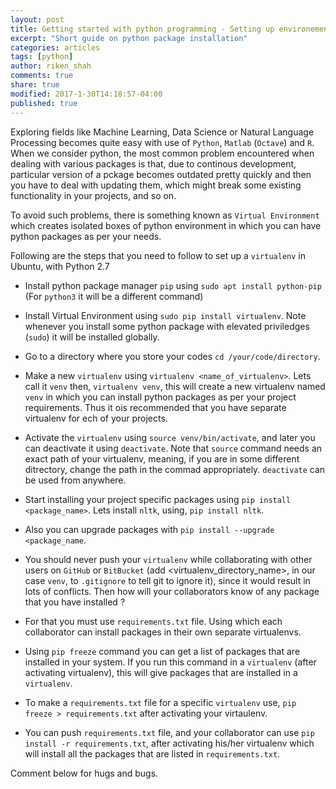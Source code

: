 ```yaml
---
layout: post
title: Getting started with python programming - Setting up environement
excerpt: "Short guide on python package installation"
categories: articles
tags: [python]
author: riken_shah
comments: true
share: true
modified: 2017-1-30T14:18:57-04:00
published: true
---
```


Exploring fields like Machine Learning, Data Science or Natural Language Processing becomes quite easy with use of `Python`, `Matlab` (`Octave`) and `R`.
When we consider python, the most common problem encountered when dealing with various packages is that, due to continous development, particular version of a pckage becomes outdated pretty quickly and then you have to deal with updating them, which might break some existing functionality in your projects, and so on. 

To avoid such problems, there is something known as `Virtual Environment` which creates isolated boxes of python environment in which you can have python packages as per your needs. 

Following are the steps that you need to follow to set up a `virtualenv` in Ubuntu, with Python 2.7 

- Install python package manager `pip` using `sudo apt install python-pip` (For `python3` it will be a different command)

- Install Virtual Environment using `sudo pip install virtualenv`. Note whenever you install some python package with elevated priviledges (`sudo`) it will be installed globally.

- Go to a directory where you store your codes `cd /your/code/directory`.

- Make a new `virtualenv` using `virtualenv <name_of_virtualenv>`. Lets call it `venv` then, `virtualenv venv`, this will create a new virtualenv named `venv` in which you can install python packages as per your project requirements. Thus it ois recommended that you have separate virtualenv for ech of your projects.

- Activate the `virtualenv` using `source venv/bin/activate`, and later you can deactivate it using `deactivate`. Note that `source` command needs an exact path of your virtualenv, meaning, if you are in some different ditrectory, change the path in the commad appropriately. `deactivate` can be used from anywhere.

- Start installing your project specific packages using `pip install <package_name>`. Lets install `nltk`, using, `pip install nltk`.

- Also you can upgrade packages with `pip install --upgrade <package_name`.

- You should never push your `virtualenv` while collaborating with other users on `GitHub` or `BitBucket` (add <virtualenv_directory_name>, in our case `venv`, to `.gitignore` to tell git to ignore it), since it would result in lots of conflicts. Then how will your collaborators know of any package that you have installed ? 

- For that you must use `requirements.txt` file. Using which each collaborator can install packages in their own separate virtualenvs.

- Using `pip freeze` command you can get a list of packages that are installed in your system. If you run this command in a `virtualenv` (after activating virtualenv), this will give packages that are installed in a `virtualenv`.

- To make a `requirements.txt` file for a specific `virtualenv` use, `pip freeze > requirements.txt` after activating your virtaulenv.

- You can push `requirements.txt` file, and your collaborator can use `pip install -r requirements.txt`, after activating his/her virtualenv which will install all the packages that are listed in `requirements.txt`.

Comment below for hugs and bugs.

